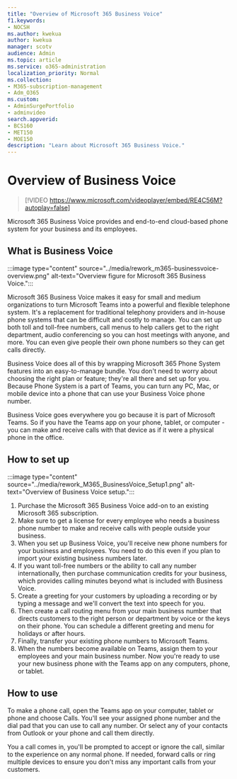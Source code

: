```yaml
---
title: "Overview of Microsoft 365 Business Voice"
f1.keywords:
- NOCSH
ms.author: kwekua
author: kwekua
manager: scotv
audience: Admin
ms.topic: article
ms.service: o365-administration
localization_priority: Normal
ms.collection: 
- M365-subscription-management 
- Adm_O365
ms.custom: 
- AdminSurgePortfolio
- adminvideo
search.appverid:
- BCS160
- MET150
- MOE150
description: "Learn about Microsoft 365 Business Voice."
---
```


# Overview of Business Voice

> [!VIDEO https://www.microsoft.com/videoplayer/embed/RE4C56M?autoplay=false]

Microsoft 365 Business Voice provides and end-to-end cloud-based phone system for your business and its employees.

## What is Business Voice

:::image type="content" source="../media/rework_m365-businessvoice-overview.png" alt-text="Overview figure for Microsoft 365 Business Voice.":::

Microsoft 365 Business Voice makes it easy for small and medium organizations to turn Microsoft Teams into a powerful and flexible telephone system. It's a replacement for traditional telephony providers and in-house phone systems that can be difficult and costly to manage. You can set up both toll and toll-free numbers, call menus to help callers get to the right department, audio conferencing so you can host meetings with anyone, and more. You can even give people their own phone numbers so they can get calls directly.

Business Voice does all of this by wrapping Microsoft 365 Phone System features into an easy-to-manage bundle. You don't need to worry about choosing the right plan or feature; they're all there and set up for you. Because Phone System is a part of Teams, you can turn any PC, Mac, or mobile device into a phone that can use your Business Voice phone number.

Business Voice goes everywhere you go because it is part of Microsoft Teams. So if you have the Teams app on your phone, tablet, or computer - you can make and receive calls with that device as if it were a physical phone in the office.

## How to set up

:::image type="content" source="../media/rework_M365_BusinessVoice_Setup1.png" alt-text="Overview of Business Voice setup.":::

1. Purchase the Microsoft 365 Business Voice add-on to an existing Microsoft 365 subscription.
1. Make sure to get a license for every employee who needs a business phone number to make and receive calls with people outside your business.
1. When you set up Business Voice, you'll receive new phone numbers for your business and employees. You need to do this even if you plan to import your existing business numbers later.
1. If you want toll-free numbers or the ability to call any number internationally, then purchase communication credits for your business, which provides calling minutes beyond what is included with Business Voice.
1. Create a greeting for your customers by uploading a recording or by typing a message and we'll convert the text into speech for you.
1. Then create a call routing menu from your main business number that directs customers to the right person or department by voice or the keys on their phone. You can schedule a different greeting and menu for holidays or after hours.
1. Finally, transfer your existing phone numbers to Microsoft Teams.
1. When the numbers become available on Teams, assign them to your employees and your main business number. Now you're ready to use your new business phone with the Teams app on any computers, phone, or tablet.

## How to use

To make a phone call, open the Teams app on your computer, tablet or phone and choose Calls. You'll see your assigned phone number and the dial pad that you can use to call any number. Or select any of your contacts from Outlook or your phone and call them directly.

You a call comes in, you'll be prompted to accept or ignore the call, similar to the experience on any normal phone. If needed, forward calls or ring multiple devices to ensure you don't miss any important calls from your customers.